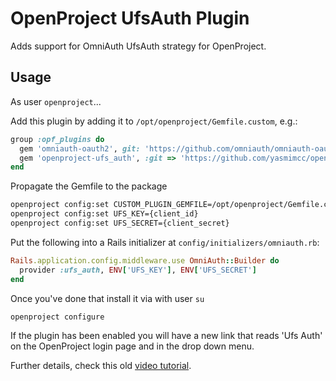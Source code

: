 # OpenProject UfsAuth Plugin

Adds support for OmniAuth UfsAuth strategy for OpenProject.

## Usage
As user `openproject`...

Add this plugin by adding it to `/opt/openproject/Gemfile.custom`, e.g.:

```ruby
group :opf_plugins do
  gem 'omniauth-oauth2', git: 'https://github.com/omniauth/omniauth-oauth2', tag: 'v1.5.0'
  gem 'openproject-ufs_auth', :git => 'https://github.com/yasmimcc/openproject-ufs_auth.git'
end
```

Propagate the Gemfile to the package
```sh
openproject config:set CUSTOM_PLUGIN_GEMFILE=/opt/openproject/Gemfile.custom
openproject config:set UFS_KEY={client_id}
openproject config:set UFS_SECRET={client_secret}
```

Put the following into a Rails initializer at `config/initializers/omniauth.rb`:
```ruby
Rails.application.config.middleware.use OmniAuth::Builder do
  provider :ufs_auth, ENV['UFS_KEY'], ENV['UFS_SECRET']
end
```


Once you've done that install it via with user `su`

```ruby
openproject configure
```

If the plugin has been enabled you will have a new link that reads 'Ufs Auth' on the OpenProject login page and in the drop down menu.

Further details, check this old [video tutorial](https://www.youtube.com/watch?v=esCN9razZiE).
